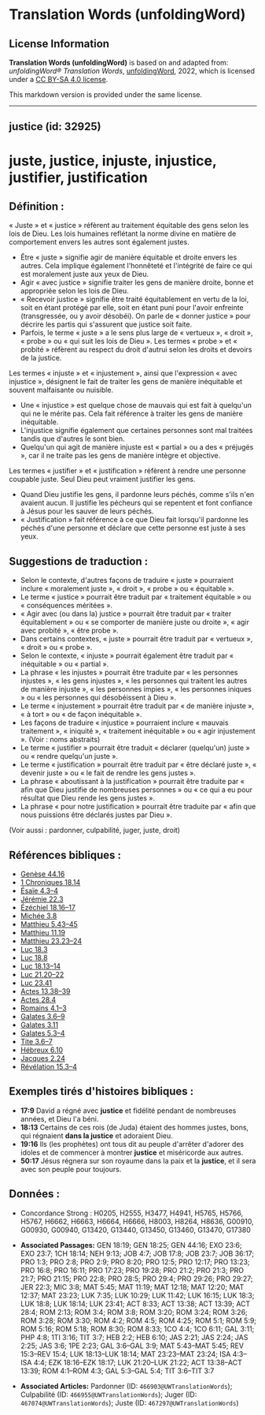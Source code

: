 # Translation Words (unfoldingWord)

## License Information

**Translation Words (unfoldingWord)** is based on and adapted from: _unfoldingWord® Translation Words_, [unfoldingWord](https://unfoldingword.org/utw), 2022, which is licensed under a [CC BY-SA 4.0 license](https://creativecommons.org/licenses/by-sa/4.0/legalcode.en).

This markdown version is provided under the same license.



--------------------------------

## justice (id: 32925)

juste, justice, injuste, injustice, justifier, justification
============================================================

Définition :
------------

« Juste » et « justice » réfèrent au traitement équitable des gens selon les lois de Dieu. Les lois humaines reflétant la norme divine en matière de comportement envers les autres sont également justes.

* Être « juste » signifie agir de manière équitable et droite envers les autres. Cela implique également l'honnêteté et l'intégrité de faire ce qui est moralement juste aux yeux de Dieu.
* Agir « avec justice » signifie traiter les gens de manière droite, bonne et appropriée selon les lois de Dieu.
* « Recevoir justice » signifie être traité équitablement en vertu de la loi, soit en étant protégé par elle, soit en étant puni pour l'avoir enfreinte (transgressée, ou y avoir désobéi). On parle de « donner justice » pour décrire les partis qui s'assurent que justice soit faite.
* Parfois, le terme « juste » a le sens plus large de « vertueux », « droit », « probe » ou « qui suit les lois de Dieu ». Les termes « probe » et « probité » réfèrent au respect du droit d'autrui selon les droits et devoirs de la justice.

Les termes « injuste » et « injustement », ainsi que l'expression « avec injustice », désignent le fait de traiter les gens de manière inéquitable et souvent malfaisante ou nuisible.

* Une « injustice » est quelque chose de mauvais qui est fait à quelqu'un qui ne le mérite pas. Cela fait référence à traiter les gens de manière inéquitable.
* L'injustice signifie également que certaines personnes sont mal traitées tandis que d'autres le sont bien.
* Quelqu'un qui agit de manière injuste est « partial » ou a des « préjugés », car il ne traite pas les gens de manière intègre et objective.

Les termes « justifier » et « justification » réfèrent à rendre une personne coupable juste. Seul Dieu peut vraiment justifier les gens.

* Quand Dieu justifie les gens, il pardonne leurs péchés, comme s'ils n'en avaient aucun. Il justifie les pécheurs qui se repentent et font confiance à Jésus pour les sauver de leurs péchés.
* « Justification » fait référence à ce que Dieu fait lorsqu'il pardonne les péchés d'une personne et déclare que cette personne est juste à ses yeux.

Suggestions de traduction :
---------------------------

* Selon le contexte, d'autres façons de traduire « juste » pourraient inclure « moralement juste », « droit », « probe » ou « équitable ».
* Le terme « justice » pourrait être traduit par « traitement équitable » ou « conséquences méritées ».
* « Agir avec (ou dans la) justice » pourrait être traduit par « traiter équitablement » ou « se comporter de manière juste ou droite », « agir avec probité », « être probe ».
* Dans certains contextes, « juste » pourrait être traduit par « vertueux », « droit » ou « probe ».
* Selon le contexte, « injuste » pourrait également être traduit par « inéquitable » ou « partial ».
* La phrase « les injustes » pourrait être traduite par « les personnes injustes », « les gens injustes », « les personnes qui traitent les autres de manière injuste », « les personnes impies », « les personnes iniques » ou « les personnes qui désobéissent à Dieu ».
* Le terme « injustement » pourrait être traduit par « de manière injuste », « à tort » ou « de façon inéquitable ».
* Les façons de traduire « injustice » pourraient inclure « mauvais traitement », « iniquité », « traitement inéquitable » ou « agir injustement ». (Voir : noms abstraits)
* Le terme « justifier » pourrait être traduit « déclarer (quelqu'un) juste » ou « rendre quelqu'un juste ».
* Le terme « justification » pourrait être traduit par « être déclaré juste », « devenir juste » ou « le fait de rendre les gens justes ».
* La phrase « aboutissant à la justification » pourrait être traduite par « afin que Dieu justifie de nombreuses personnes » ou « ce qui a eu pour résultat que Dieu rende les gens justes ».
* La phrase « pour notre justification » pourrait être traduite par « afin que nous puissions être déclarés justes par Dieu ».

(Voir aussi : pardonner, culpabilité, juger, juste, droit)

Références bibliques :
----------------------

* [Genèse 44\.16](https://ref.ly/Gen44:16)
* [1 Chroniques 18\.14](https://ref.ly/1Chr18:14)
* [Ésaïe 4\.3–4](https://ref.ly/Isa4:3-Isa4:4)
* [Jérémie 22\.3](https://ref.ly/Jer22:3)
* [Ézéchiel 18\.16–17](https://ref.ly/Ezek18:16-Ezek18:17)
* [Michée 3\.8](https://ref.ly/Mic3:8)
* [Matthieu 5\.43–45](https://ref.ly/Matt5:43-Matt5:45)
* [Matthieu 11\.19](https://ref.ly/Matt11:19)
* [Matthieu 23\.23–24](https://ref.ly/Matt23:23-Matt23:24)
* [Luc 18\.3](https://ref.ly/Luke18:3)
* [Luc 18\.8](https://ref.ly/Luke18:8)
* [Luc 18\.13–14](https://ref.ly/Luke18:13-Luke18:14)
* [Luc 21\.20–22](https://ref.ly/Luke21:20-Luke21:22)
* [Luc 23\.41](https://ref.ly/Luke23:41)
* [Actes 13\.38–39](https://ref.ly/Acts13:38-Acts13:39)
* [Actes 28\.4](https://ref.ly/Acts28:4)
* [Romains 4\.1–3](https://ref.ly/Rom4:1-Rom4:3)
* [Galates 3\.6–9](https://ref.ly/Gal3:6-Gal3:9)
* [Galates 3\.11](https://ref.ly/Gal3:11)
* [Galates 5\.3–4](https://ref.ly/Gal5:3-Gal5:4)
* [Tite 3\.6–7](https://ref.ly/Titus3:6-Titus3:7)
* [Hébreux 6\.10](https://ref.ly/Heb6:10)
* [Jacques 2\.24](https://ref.ly/Jas2:24)
* [Révélation 15\.3–4](https://ref.ly/Rev15:3-Rev15:4)

Exemples tirés d'histoires bibliques :
--------------------------------------

* **17:9** David a régné avec **justice** et fidélité pendant de nombreuses années, et Dieu l'a béni.
* **18:13** Certains de ces rois (de Juda) étaient des hommes justes, bons, qui régnaient **dans la justice** et adoraient Dieu.
* **19:16** Ils (les prophètes) ont tous dit au peuple d'arrêter d'adorer des idoles et de commencer à montrer **justice** et miséricorde aux autres.
* **50:17** Jésus régnera sur son royaume dans la paix et la **justice**, et il sera avec son peuple pour toujours.

Données :
---------

* Concordance Strong : H0205, H2555, H3477, H4941, H5765, H5766, H5767, H6662, H6663, H6664, H6666, H8003, H8264, H8636, G00910, G00930, G00940, G13420, G13440, G13450, G13460, G13470, G17380

* **Associated Passages:** GEN 18:19; GEN 18:25; GEN 44:16; EXO 23:6; EXO 23:7; 1CH 18:14; NEH 9:13; JOB 4:7; JOB 17:8; JOB 23:7; JOB 36:17; PRO 1:3; PRO 2:8; PRO 2:9; PRO 8:20; PRO 12:5; PRO 12:17; PRO 13:23; PRO 16:8; PRO 16:11; PRO 17:23; PRO 19:28; PRO 21:2; PRO 21:3; PRO 21:7; PRO 21:15; PRO 22:8; PRO 28:5; PRO 29:4; PRO 29:26; PRO 29:27; JER 22:3; MIC 3:8; MAT 5:45; MAT 11:19; MAT 12:18; MAT 12:20; MAT 12:37; MAT 23:23; LUK 7:35; LUK 10:29; LUK 11:42; LUK 16:15; LUK 18:3; LUK 18:8; LUK 18:14; LUK 23:41; ACT 8:33; ACT 13:38; ACT 13:39; ACT 28:4; ROM 2:13; ROM 3:4; ROM 3:8; ROM 3:20; ROM 3:24; ROM 3:26; ROM 3:28; ROM 3:30; ROM 4:2; ROM 4:5; ROM 4:25; ROM 5:1; ROM 5:9; ROM 5:16; ROM 5:18; ROM 8:30; ROM 8:33; 1CO 4:4; 1CO 6:11; GAL 3:11; PHP 4:8; 1TI 3:16; TIT 3:7; HEB 2:2; HEB 6:10; JAS 2:21; JAS 2:24; JAS 2:25; JAS 3:6; 1PE 2:23; GAL 3:6–GAL 3:9; MAT 5:43–MAT 5:45; REV 15:3–REV 15:4; LUK 18:13–LUK 18:14; MAT 23:23–MAT 23:24; ISA 4:3–ISA 4:4; EZK 18:16–EZK 18:17; LUK 21:20–LUK 21:22; ACT 13:38–ACT 13:39; ROM 4:1–ROM 4:3; GAL 5:3–GAL 5:4; TIT 3:6–TIT 3:7
* **Associated Articles:** Pardonner (ID: `466903@UWTranslationWords`); Culpabilité (ID: `466955@UWTranslationWords`); Juger (ID: `467074@UWTranslationWords`); Juste (ID: `467297@UWTranslationWords`)

